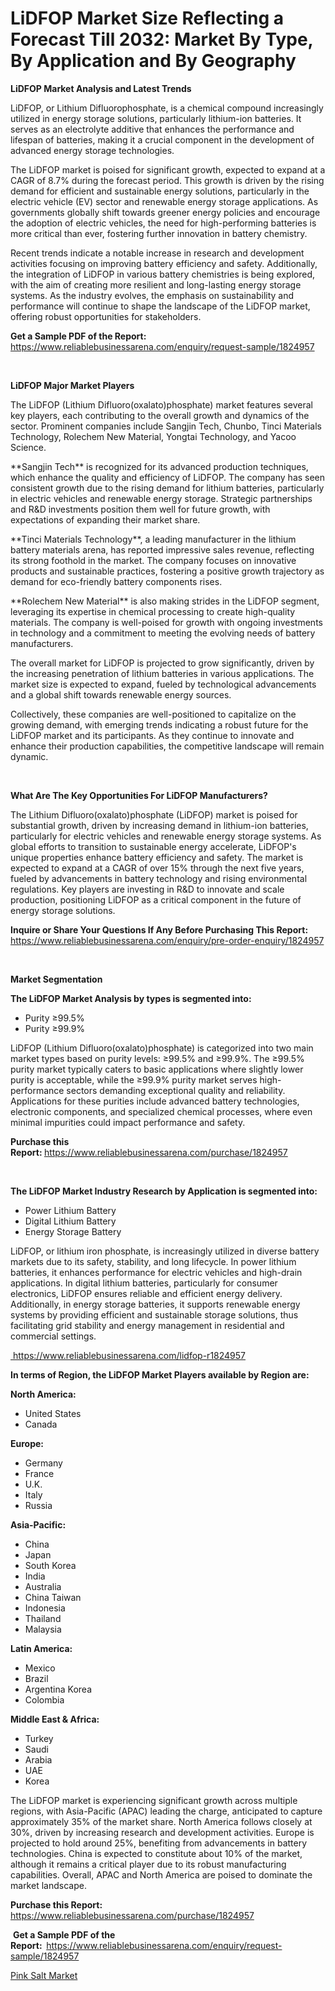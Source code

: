 <p><h1>LiDFOP Market Size Reflecting a Forecast Till 2032: Market By Type, By Application and By Geography</h1></p><p><strong>LiDFOP Market Analysis and Latest Trends</strong></p>
<p><p>LiDFOP, or Lithium Difluorophosphate, is a chemical compound increasingly utilized in energy storage solutions, particularly lithium-ion batteries. It serves as an electrolyte additive that enhances the performance and lifespan of batteries, making it a crucial component in the development of advanced energy storage technologies.</p><p>The LiDFOP market is poised for significant growth, expected to expand at a CAGR of 8.7% during the forecast period. This growth is driven by the rising demand for efficient and sustainable energy solutions, particularly in the electric vehicle (EV) sector and renewable energy storage applications. As governments globally shift towards greener energy policies and encourage the adoption of electric vehicles, the need for high-performing batteries is more critical than ever, fostering further innovation in battery chemistry.</p><p>Recent trends indicate a notable increase in research and development activities focusing on improving battery efficiency and safety. Additionally, the integration of LiDFOP in various battery chemistries is being explored, with the aim of creating more resilient and long-lasting energy storage systems. As the industry evolves, the emphasis on sustainability and performance will continue to shape the landscape of the LiDFOP market, offering robust opportunities for stakeholders.</p></p>
<p><strong>Get a Sample PDF of the Report:&nbsp;</strong> <a href="https://www.reliablebusinessarena.com/enquiry/request-sample/1824957?utm_campaign=2146&utm_medium=2&utm_source=Github&utm_content=ia&utm_term=01042025&utm_id=lidfop">https://www.reliablebusinessarena.com/enquiry/request-sample/1824957</a></p>
<p>&nbsp;</p>
<p><strong>LiDFOP Major Market Players</strong></p>
<p><p>The LiDFOP (Lithium Difluoro(oxalato)phosphate) market features several key players, each contributing to the overall growth and dynamics of the sector. Prominent companies include Sangjin Tech, Chunbo, Tinci Materials Technology, Rolechem New Material, Yongtai Technology, and Yacoo Science.</p><p>**Sangjin Tech** is recognized for its advanced production techniques, which enhance the quality and efficiency of LiDFOP. The company has seen consistent growth due to the rising demand for lithium batteries, particularly in electric vehicles and renewable energy storage. Strategic partnerships and R&D investments position them well for future growth, with expectations of expanding their market share.</p><p>**Tinci Materials Technology**, a leading manufacturer in the lithium battery materials arena, has reported impressive sales revenue, reflecting its strong foothold in the market. The company focuses on innovative products and sustainable practices, fostering a positive growth trajectory as demand for eco-friendly battery components rises.</p><p>**Rolechem New Material** is also making strides in the LiDFOP segment, leveraging its expertise in chemical processing to create high-quality materials. The company is well-poised for growth with ongoing investments in technology and a commitment to meeting the evolving needs of battery manufacturers.</p><p>The overall market for LiDFOP is projected to grow significantly, driven by the increasing penetration of lithium batteries in various applications. The market size is expected to expand, fueled by technological advancements and a global shift towards renewable energy sources.</p><p>Collectively, these companies are well-positioned to capitalize on the growing demand, with emerging trends indicating a robust future for the LiDFOP market and its participants. As they continue to innovate and enhance their production capabilities, the competitive landscape will remain dynamic.</p></p>
<p>&nbsp;</p>
<p><strong>What Are The Key Opportunities For LiDFOP Manufacturers?</strong></p>
<p><p>The Lithium Difluoro(oxalato)phosphate (LiDFOP) market is poised for substantial growth, driven by increasing demand in lithium-ion batteries, particularly for electric vehicles and renewable energy storage systems. As global efforts to transition to sustainable energy accelerate, LiDFOP's unique properties enhance battery efficiency and safety. The market is expected to expand at a CAGR of over 15% through the next five years, fueled by advancements in battery technology and rising environmental regulations. Key players are investing in R&D to innovate and scale production, positioning LiDFOP as a critical component in the future of energy storage solutions.</p></p>
<p><strong>Inquire or Share Your Questions If Any Before Purchasing This Report:</strong> <a href="https://www.reliablebusinessarena.com/enquiry/pre-order-enquiry/1824957?utm_campaign=2146&utm_medium=2&utm_source=Github&utm_content=ia&utm_term=01042025&utm_id=lidfop">https://www.reliablebusinessarena.com/enquiry/pre-order-enquiry/1824957</a></p>
<p>&nbsp;</p>
<p><strong>Market Segmentation</strong></p>
<p><strong>The LiDFOP Market Analysis by types is segmented into:</strong></p>
<p><ul><li>Purity ≥99.5%</li><li>Purity ≥99.9%</li></ul></p>
<p><p>LiDFOP (Lithium Difluoro(oxalato)phosphate) is categorized into two main market types based on purity levels: ≥99.5% and ≥99.9%. The ≥99.5% purity market typically caters to basic applications where slightly lower purity is acceptable, while the ≥99.9% purity market serves high-performance sectors demanding exceptional quality and reliability. Applications for these purities include advanced battery technologies, electronic components, and specialized chemical processes, where even minimal impurities could impact performance and safety.</p></p>
<p><strong>Purchase this Report:&nbsp;</strong><a href="https://www.reliablebusinessarena.com/purchase/1824957?utm_campaign=2146&utm_medium=2&utm_source=Github&utm_content=ia&utm_term=01042025&utm_id=lidfop">https://www.reliablebusinessarena.com/purchase/1824957</a></p>
<p>&nbsp;</p>
<p><strong>The LiDFOP Market Industry Research by Application is segmented into:</strong></p>
<p><ul><li>Power Lithium Battery</li><li>Digital Lithium Battery</li><li>Energy Storage Battery</li></ul></p>
<p><p>LiDFOP, or lithium iron phosphate, is increasingly utilized in diverse battery markets due to its safety, stability, and long lifecycle. In power lithium batteries, it enhances performance for electric vehicles and high-drain applications. In digital lithium batteries, particularly for consumer electronics, LiDFOP ensures reliable and efficient energy delivery. Additionally, in energy storage batteries, it supports renewable energy systems by providing efficient and sustainable storage solutions, thus facilitating grid stability and energy management in residential and commercial settings.</p></p>
<p><a href="https://www.reliablebusinessarena.com/lidfop-r1824957?utm_campaign=2146&utm_medium=2&utm_source=Github&utm_content=ia&utm_term=01042025&utm_id=lidfop">&nbsp;https://www.reliablebusinessarena.com/lidfop-r1824957</a></p>
<p><strong>In terms of Region, the LiDFOP Market Players available by Region are:</strong></p>
<p>
    <p> <strong> North America: </strong>
        <ul>
            <li>United States</li>
            <li>Canada</li>
        </ul>
        </p> 
    <p> <strong> Europe: </strong>
        <ul>
            <li>Germany</li>
            <li>France</li>
            <li>U.K.</li>
            <li>Italy</li>
            <li>Russia</li>
        </ul>
        </p> 
    <p> <strong> Asia-Pacific: </strong>
        <ul>
            <li>China</li>
            <li>Japan</li>
            <li>South Korea</li>
            <li>India</li>
            <li>Australia</li>
            <li>China Taiwan</li>
            <li>Indonesia</li>
            <li>Thailand</li>
            <li>Malaysia</li>
        </ul>
        </p> 
    <p> <strong> Latin America: </strong>
        <ul>
            <li>Mexico</li>
            <li>Brazil</li>
            <li>Argentina Korea</li>
            <li>Colombia</li>
        </ul>
        </p> 
    <p> <strong> Middle East & Africa: </strong>
        <ul>
            <li>Turkey</li>
            <li>Saudi</li>
            <li>Arabia</li>
            <li>UAE</li>
            <li>Korea</li>
        </ul>
    </p>
    </p>
<p><p>The LiDFOP market is experiencing significant growth across multiple regions, with Asia-Pacific (APAC) leading the charge, anticipated to capture approximately 35% of the market share. North America follows closely at 30%, driven by increasing research and development activities. Europe is projected to hold around 25%, benefiting from advancements in battery technologies. China is expected to constitute about 10% of the market, although it remains a critical player due to its robust manufacturing capabilities. Overall, APAC and North America are poised to dominate the market landscape.</p></p>
<p><strong>Purchase this Report: </strong><a href="https://www.reliablebusinessarena.com/purchase/1824957?utm_campaign=2146&utm_medium=2&utm_source=Github&utm_content=ia&utm_term=01042025&utm_id=lidfop">https://www.reliablebusinessarena.com/purchase/1824957</a></p>
<p>&nbsp;<strong>Get a Sample PDF of the Report:&nbsp;&nbsp;</strong><a href="https://www.reliablebusinessarena.com/enquiry/request-sample/1824957?utm_campaign=2146&utm_medium=2&utm_source=Github&utm_content=ia&utm_term=01042025&utm_id=lidfop">https://www.reliablebusinessarena.com/enquiry/request-sample/1824957</a></p>
<p><strong></strong></p>
<p><p><a href="https://github.com/wileonie19657/Market-Research-Report-List-1/blob/main/pink-salt-market.md?utm_campaign=2146&utm_medium=2&utm_source=Github&utm_content=ia&utm_term=01042025&utm_id=lidfop">Pink Salt Market</a></p></p>